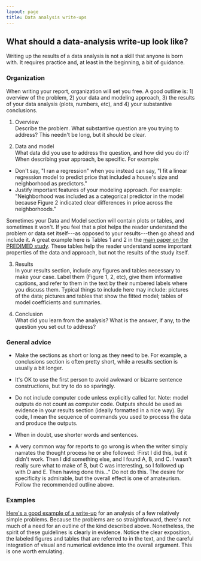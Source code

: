 ```yaml
---
layout: page
title: Data analysis write-ups
---
```


## What should a data-analysis write-up look like?

Writing up the results of a data analysis is not a skill that anyone is born with.  It requires practice and, at least in the beginning, a bit of guidance.

### Organization  

When writing your report, organization will set you free.  A good outline is: 1) overview of the problem, 2) your data and modeling approach, 3) the results of your data analysis (plots, numbers, etc), and 4) your substantive conclusions.  

1) Overview  
Describe the problem.  What substantive question are you trying to address?  This needn't be long, but it should be clear.  

2) Data and model  
What data did you use to address the question, and how did you do it?  When describing your approach, be specific.  For example:  
* Don't say, "I ran a regression" when you instead can say, "I fit a linear regression model to predict price that included a house's size and neighborhood as predictors."  
* Justify important features of your modeling approach.  For example: "Neighborhood was included as a categorical predictor in the model because Figure 2 indicated clear differences in price across the neighborhoods."  

Sometimes your Data and Model section will contain plots or tables, and sometimes it won't.  If you feel that a plot helps the reader understand the problem or data set itself---as opposed to your results---then go ahead and include it.  A great example here is Tables 1 and 2 in the [main paper on the PREDIMED study](http://www.nejm.org/doi/pdf/10.1056/NEJMoa1200303).  These tables help the reader understand some important properties of the data and approach, but not the results of the study itself.  

3) Results  
In your results section, include any figures and tables necessary to make your case.  Label them (Figure 1, 2, etc), give them informative captions, and refer to them in the text by their numbered labels where you discuss them.   Typical things to include here may include: pictures of the data; pictures and tables that show the fitted model; tables of model coefficients and summaries.

4) Conclusion  
What did you learn from the analysis?  What is the answer, if any, to the question you set out to address?

### General advice

- Make the sections as short or long as they need to be.  For example, a conclusions section is often pretty short, while a results section is usually a bit longer.   

- It's OK to use the first person to avoid awkward or bizarre sentence constructions, but try to do so sparingly.  

- Do not include computer code unless explicitly called for.  Note: model outputs do not count as computer code.  Outputs should be used as evidence in your results section (ideally formatted in a nice way).  By code, I mean the sequence of commands you used to process the data and produce the outputs.  

- When in doubt, use shorter words and sentences.  

- A very common way for reports to go wrong is when the writer simply narrates the thought process he or she followed: :First I did this, but it didn't work.  Then I did something else, and I found A, B, and C.  I wasn't really sure what to make of B, but C was interesting, so I followed up with D and E.  Then having done this..."  Do not do this.  The desire for specificity is admirable, but the overall effect is one of amateurism.  Follow the recommended outline above.  


### Examples  

[Here's a good example of a write-up](http://jgscott.github.io/teaching/writeups/files/example_writeup1.pdf) for an analysis of a few relatively simple problems.  Because the problems are so straightforward, there's not much of a need for an outline of the kind described above.  Nonetheless, the spirit of these guidelines is clearly in evidence.   Notice the clear exposition, the labeled figures and tables that are referred to in the text, and the careful integration of visual and numerical evidence into the overall argument.  This is one worth emulating.    

